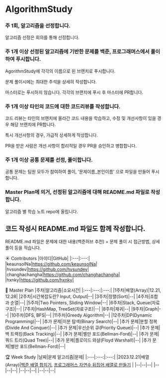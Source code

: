 # AlgorithmStudy

### 주 1회, 알고리즘을 선정합니다. 
<p> 알고리즘 선정은 회의를 통해 선정합니다. </p> 

### 주 1개 이상 선정된 알고리즘에 기반한 문제를 백준, 프로그래머스에서 풀이하여 푸시합니다.
<p> AgorithmStudy에 각각의 이름으로 된 브랜치로 푸시합니다. </p>
<p> 문제 풀이시에는 최대한 주석을 상세히 작성합니다. </p>
<p> 마스터로는 푸시하지 않습니다. 각각의 브랜치에 푸시 후 마스터에 PR합니다. </p>

### 주 1개 이상 타인의 코드에 대한 코드리뷰를 작성합니다. 
<p> 코드 리뷰는 타인의 브랜치에 올라간 코드 내용을 학습하고, 수정 및 개선사항이 있을 경우 해당 브랜치에 PR합니다. </p>
<p> 특시 개선사항의 경우, 가급적 상세하게 작성합니다. </p>
<p> PR을 받은 사람은 개선 사항이 합리적일 경우 PR을 승인하고 병합합니다. </p>

### 주 1개 이상 공통 문제를 선정, 풀이합니다. 
<p> 공통 문제는 팀원 모두가 참여하여 풀이, '문제이름_본인이름' 으로 파일을 만들어 푸시합니다.</p>  

### Master Plan에 의거, 선정된 알고리즘에 대해 README.md 파일로 작성합니다.
<p> 알고리즘 별 학습 노트 repo에 올립니다. </p>

## 코드 작성시 README.md 파일도 함께 작성합니다.
<p> README.md 파일은 문제에 대한 내용(백준허브 추천) + 문제 풀이 시 접근방법, 상세 풀이 등을 적습니다.</p>

☀️ Contributors
|아이디|GitHub|
|:---|:---:|
|keaunsolNa|https://github.com/keaunsolNa|
|hvsundev|https://github.com/hvsundev|
|changhachangha|https://github.com/changhachangha|
|hxnky|https://github.com/hxnky|

🥇 Master Plan
|주차|알고리즘|소요시간|
|:---|:---:|:---:|
|1주차|배열(Array)|12.21, 12.28|
|2주차|시간복잡도란? Input, Output|--|
|3주차|정렬(Sort)|--|
|4주차|조합과 순열|--|
|5주차|Two Pointers, Sliding Window|--|
|6주차|Stack, Queue(자료구조)|--|
|7주차|HashMap, TreeSet(자료구조)|--|
|8주차|재귀|--|
|9주차|Graph|--|
|10주차|DFS, BFS|--|
|11주차|Greedy Algorithm|--|
|12주차|DP(Dynamic Programming)|--|
|추가 문제|이분 탐색(Binary Search)|--|
|추가 문제|분할 정복(Divide And Conquer)|--|
|추가 문제|우선순위 큐(Priority Queue)|--|
|추가 문제|백 트랙킹(Back Tracking)|--|
|추가 문제|벨만 포드(Bellman-Ford)|--|
|추가 문제|쿼드 트리(Quad Tree)|--|
|추가 문제|플로이드 와샬(Floyd Warshall)|--|
|추가 문제|벨만 포드(Bellman-Ford)|--|

🏆 Week Study 
|날짜|문제 알고리즘|문제|
|:---|:---:|:---:|
|2023.12.21|배열(Array)|[백준 배열 합치기](https://www.acmicpc.net/problem/11728), [프로그래머스 자연수 뒤집어 배열로 만들기](https://school.programmers.co.kr/learn/courses/30/lessons/12932) |
|--|--|--|
|--|--|--|
|--|--|--|
|--|--|--|

